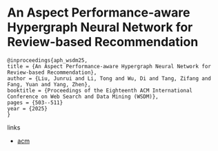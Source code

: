 # An Aspect Performance-aware Hypergraph Neural Network for Review-based Recommendation

```
@inproceedings{aph_wsdm25,
title = {An Aspect Performance-aware Hypergraph Neural Network for Review-based Recommendation},
author = {Liu, Junrui and Li, Tong and Wu, Di and Tang, Zifang and Fang, Yuan and Yang, Zhen},
booktitle = {Proceedings of the Eighteenth ACM International Conference on Web Search and Data Mining (WSDM)},
pages = {503--511}
year = {2025}
}
```

links
- [acm](http://dl.acm.org/doi/10.1145/3701551.3703528)
